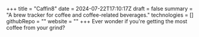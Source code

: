+++
title = "Caffin8"
date = 2024-07-22T17:10:17Z
draft = false
summary = "A brew tracker for coffee and coffee-related beverages."
technologies = []
githubRepo = ""
website = ""
+++
Ever wonder if you're getting the most coffee from your grind?